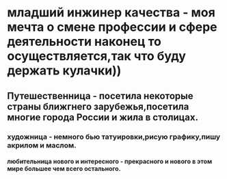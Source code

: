 # младший инжинер качества - моя мечта о смене профессии и сфере деятельности наконец то осуществляется,так что буду держать кулачки))


## Путешественница - посетила некоторые страны ближгнего зарубежья,посетила многие города России и жила в столицах.


### художница - немного бью татуировки,рисую графику,пишу акрилом и маслом.


#### любительница нового и интересного - прекрасного и нового в этом мире большее чем всего остального.


[def]: file:///C:/Users/Northern/Desktop/testo/photo_2023-04-05_17-11-19.png